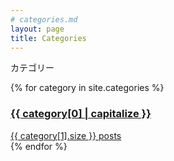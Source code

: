 ```yaml
---
# categories.md
layout: page
title: Categories
---
```


カテゴリー

<div id="category-list" class="mt-4">
  {% for category in site.categories %}
  <div class="category-item">
    <a href="{{ site.baseurl }}/categories/{{ category[0] | slugify }}/" class="category-link">
      <h3 class="category-name">{{ category[0] | capitalize }}</h3>
      <span class="category-count">{{ category[1].size }} posts</span>
    </a>
  </div>
  {% endfor %}
</div>
